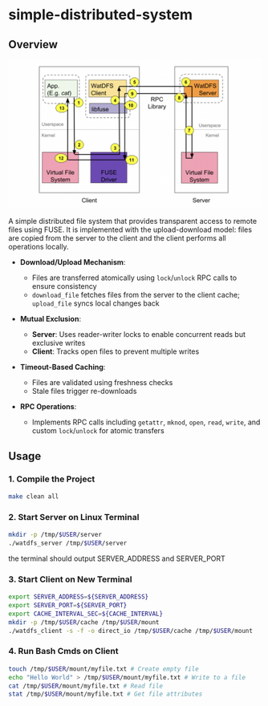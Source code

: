 # simple-distributed-system

## Overview
![WatDFS Architecture](https://github.com/abc1203/simple-distributed-system/blob/main/img/DFS_architecture.png)

A simple distributed file system that provides transparent access to remote files using FUSE. It is implemented with the upload-download model: files are copied from the server to the client and the client performs all operations locally.

- **Download/Upload Mechanism**:  
  - Files are transferred atomically using `lock`/`unlock` RPC calls to ensure consistency
  - `download_file` fetches files from the server to the client cache; `upload_file` syncs local changes back

- **Mutual Exclusion**:  
  - **Server**: Uses reader-writer locks to enable concurrent reads but exclusive writes
  - **Client**: Tracks open files to prevent multiple writes

- **Timeout-Based Caching**:  
  - Files are validated using freshness checks
  - Stale files trigger re-downloads

- **RPC Operations**:  
  - Implements RPC calls including `getattr`, `mknod`, `open`, `read`, `write`, and custom `lock`/`unlock` for atomic transfers


## Usage

### 1. Compile the Project
```bash
make clean all
```

### 2. Start Server on Linux Terminal
```bash
mkdir -p /tmp/$USER/server
./watdfs_server /tmp/$USER/server
```
the terminal should output SERVER_ADDRESS and SERVER_PORT

### 3. Start Client on New Terminal
```bash
export SERVER_ADDRESS=${SERVER_ADDRESS}
export SERVER_PORT=${SERVER_PORT}
export CACHE_INTERVAL_SEC=${CACHE_INTERVAL}
mkdir -p /tmp/$USER/cache /tmp/$USER/mount
./watdfs_client -s -f -o direct_io /tmp/$USER/cache /tmp/$USER/mount
```

### 4. Run Bash Cmds on Client
```bash
touch /tmp/$USER/mount/myfile.txt # Create empty file
echo "Hello World" > /tmp/$USER/mount/myfile.txt # Write to a file
cat /tmp/$USER/mount/myfile.txt # Read file
stat /tmp/$USER/mount/myfile.txt # Get file attributes
```
